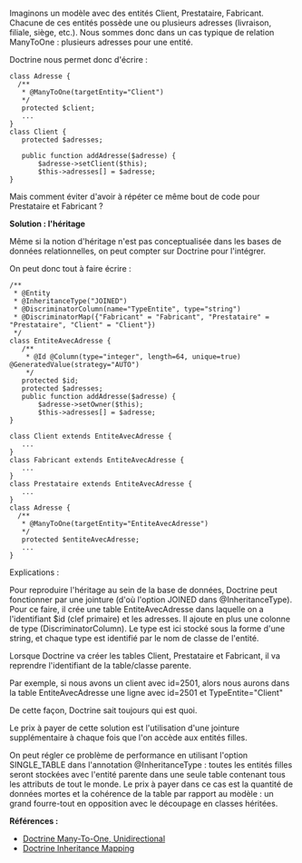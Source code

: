 <!--
--- Layout: post
--- Title: Association Many-To-One générique avec Doctrine
---- Date: 2015-03-25
-->
Imaginons un modèle avec des entités Client, Prestataire, Fabricant. Chacune de ces entités possède une ou plusieurs adresses (livraison, filiale, siège, etc.). Nous sommes donc dans un cas typique de relation ManyToOne : plusieurs adresses pour une entité.

Doctrine nous permet donc d'écrire :

    class Adresse {
      /**
       * @ManyToOne(targetEntity="Client")
       */
       protected $client;
       ...
    }
    class Client {
       protected $adresses;
       
       public function addAdresse($adresse) {
           $adresse->setClient($this);
           $this->adresses[] = $adresse;
    }

Mais comment éviter d'avoir à répéter ce même bout de code pour Prestataire et Fabricant ?

**Solution : l'héritage**

Même si la notion d'héritage n'est pas conceptualisée dans les bases de données relationnelles, on peut compter sur Doctrine pour l'intégrer.

On peut donc tout à faire écrire :

    /**
     * @Entity
     * @InheritanceType("JOINED")
     * @DiscriminatorColumn(name="TypeEntite", type="string")  
     * @DiscriminatorMap({"Fabricant" = "Fabricant", "Prestataire" = "Prestataire", "Client" = "Client"})
     */
    class EntiteAvecAdresse {
       /**
        * @Id @Column(type="integer", length=64, unique=true) @GeneratedValue(strategy="AUTO")
        */
       protected $id;
       protected $adresses;
       public function addAdresse($adresse) {
           $adresse->setOwner($this);
           $this->adresses[] = $adresse;
    }

    class Client extends EntiteAvecAdresse {
       ...
    }
    class Fabricant extends EntiteAvecAdresse {
       ...
    }
    class Prestataire extends EntiteAvecAdresse {
       ...
    }
    class Adresse {
      /**
       * @ManyToOne(targetEntity="EntiteAvecAdresse")
       */
       protected $entiteAvecAdresse;
       ...
    }

Explications :

Pour reproduire l'héritage au sein de la base de données, Doctrine peut fonctionner par une jointure (d'où l'option JOINED dans @InheritanceType). Pour ce faire, il crée une table EntiteAvecAdresse dans laquelle on a l'identifiant $id (clef primaire) et les adresses. Il ajoute en plus une colonne de type (DiscriminatorColumn). Le type est ici stocké sous la forme d'une string, et chaque type est identifié par le nom de classe de l'entité.


Lorsque Doctrine va créer les tables Client, Prestataire et Fabricant, il va reprendre l'identifiant de la table/classe parente.

Par exemple, si nous avons un client avec id=2501, alors nous aurons dans la table EntiteAvecAdresse une ligne avec id=2501 et TypeEntite="Client"

De cette façon, Doctrine sait toujours qui est quoi.

Le prix à payer de cette solution est l'utilisation d'une jointure supplémentaire à chaque fois que l'on accède aux entités filles.  

On peut régler ce problème de performance en utilisant l'option SINGLE_TABLE dans l'annotation @InheritanceType : toutes les entités filles seront stockées avec l'entité parente dans une seule table contenant tous les attributs de tout le monde. Le prix à payer dans ce cas est la quantité de données mortes et la cohérence de la table par rapport au modèle : un grand fourre-tout en opposition avec le découpage en classes héritées.

**Références :**
  
  * [Doctrine Many-To-One, Unidirectional](http://doctrine-orm.readthedocs.org/en/latest/reference/association-mapping.html#many-to-one-unidirectional)
  * [Doctrine Inheritance Mapping](http://doctrine-orm.readthedocs.org/en/latest/reference/inheritance-mapping.html)
  


